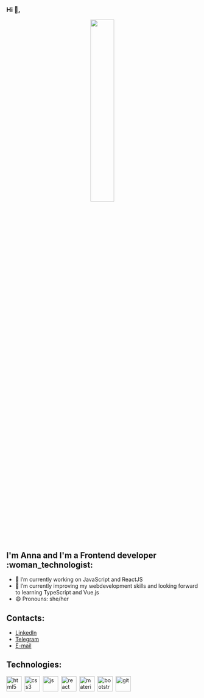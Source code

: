 ### Hi 👋,

<div align="center">
  <img src="https://media.giphy.com/media/2tSodgDfwCjIMCBY8h/giphy.gif" width="35%"/>
</div>

<h2>I'm Anna and I'm a Frontend developer :woman_technologist:</h2>


- 🔭 I’m currently working on JavaScript and ReactJS
- 🌱 I’m currently improving my webdevelopment skills and looking forward to learning TypeScript and Vue.js
- 😄 Pronouns: she/her

## Contacts:

- <a href="https://www.linkedin.com/in/anna-eliava-20437b257?lipi=urn%3Ali%3Apage%3Ad_flagship3_profile_view_base_contact_details%3BNSb31ZbsRqK0475vCaNP%2BQ%3D%3D" target="blank">LinkedIn</a>
- <a href="https://t.me/annaeliava" target="blank">Telegram</a>
- <a href="mailto:annaeliavad@gmail.com" target="blank">E-mail</a>

## Technologies:

<div>
    <img title='html5' alt='html5' width="40" height="40" src="https://cdn.jsdelivr.net/gh/devicons/devicon/icons/html5/html5-original.svg" />&nbsp;
    <img title='css3' alt='css3' width="40" height="40" src="https://cdn.jsdelivr.net/gh/devicons/devicon/icons/css3/css3-plain.svg" />&nbsp;
    <img title='js' alt='js' width="40" height="40" src="https://cdn.jsdelivr.net/gh/devicons/devicon/icons/javascript/javascript-plain.svg" />&nbsp;
    <img title='react' alt='react' width="40" height="40" src="https://cdn.jsdelivr.net/gh/devicons/devicon/icons/react/react-original.svg" />&nbsp;
    <img title='material' alt='material' width="40" height="40" src="https://cdn.jsdelivr.net/gh/devicons/devicon/icons/materialui/materialui-plain.svg" />&nbsp;
    <img title='bootstrap' alt='bootstrap' width="40" height="40" src="https://cdn.jsdelivr.net/gh/devicons/devicon/icons/bootstrap/bootstrap-plain.svg" />&nbsp;
    <img title='git' alt='git' width="40" height="40" src="https://cdn.jsdelivr.net/gh/devicons/devicon/icons/git/git-plain.svg" />
</div>
